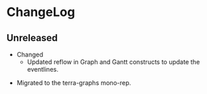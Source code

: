 # ChangeLog

## Unreleased

* Changed
  * Updated reflow in Graph and Gantt constructs to update the eventlines.

-   Migrated to the terra-graphs mono-rep.

